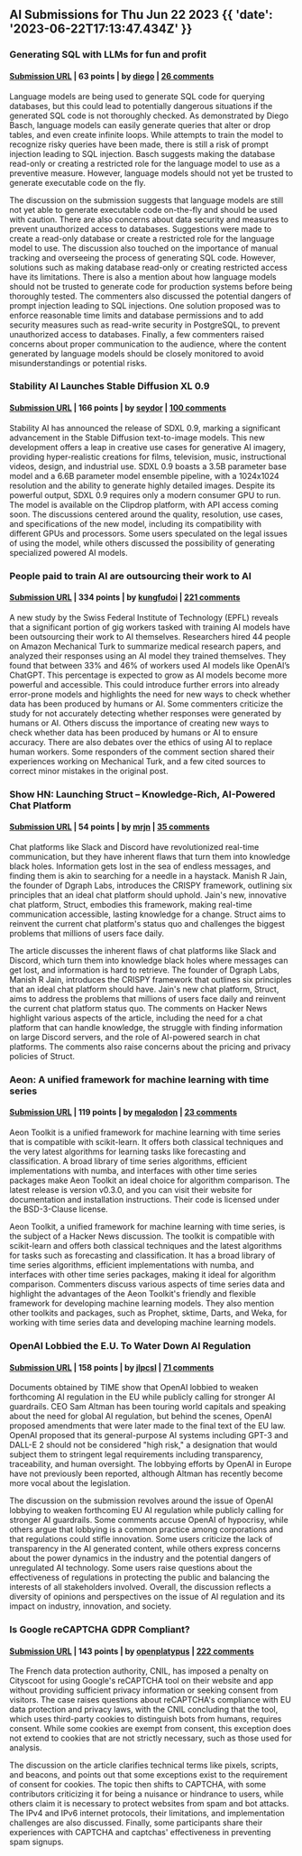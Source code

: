 ## AI Submissions for Thu Jun 22 2023 {{ 'date': '2023-06-22T17:13:47.434Z' }}

### Generating SQL with LLMs for fun and profit

#### [Submission URL](https://iamnotarobot.substack.com/p/generating-sql-with-llms-for-fun) | 63 points | by [diego](https://news.ycombinator.com/user?id=diego) | [26 comments](https://news.ycombinator.com/item?id=36440760)

Language models are being used to generate SQL code for querying databases, but this could lead to potentially dangerous situations if the generated SQL code is not thoroughly checked. As demonstrated by Diego Basch, language models can easily generate queries that alter or drop tables, and even create infinite loops. While attempts to train the model to recognize risky queries have been made, there is still a risk of prompt injection leading to SQL injection. Basch suggests making the database read-only or creating a restricted role for the language model to use as a preventive measure. However, language models should not yet be trusted to generate executable code on the fly.

The discussion on the submission suggests that language models are still not yet able to generate executable code on-the-fly and should be used with caution. There are also concerns about data security and measures to prevent unauthorized access to databases. Suggestions were made to create a read-only database or create a restricted role for the language model to use. The discussion also touched on the importance of manual tracking and overseeing the process of generating SQL code. However, solutions such as making database read-only or creating restricted access have its limitations. There is also a mention about how language models should not be trusted to generate code for production systems before being thoroughly tested. The commenters also discussed the potential dangers of prompt injection leading to SQL injections. One solution proposed was to enforce reasonable time limits and database permissions and to add security measures such as read-write security in PostgreSQL, to prevent unauthorized access to databases. Finally, a few commenters raised concerns about proper communication to the audience, where the content generated by language models should be closely monitored to avoid misunderstandings or potential risks.

### Stability AI Launches Stable Diffusion XL 0.9

#### [Submission URL](https://stability.ai/blog/sdxl-09-stable-diffusion) | 166 points | by [seydor](https://news.ycombinator.com/user?id=seydor) | [100 comments](https://news.ycombinator.com/item?id=36435559)

Stability AI has announced the release of SDXL 0.9, marking a significant advancement in the Stable Diffusion text-to-image models. This new development offers a leap in creative use cases for generative AI imagery, providing hyper-realistic creations for films, television, music, instructional videos, design, and industrial use. SDXL 0.9 boasts a 3.5B parameter base model and a 6.6B parameter model ensemble pipeline, with a 1024x1024 resolution and the ability to generate highly detailed images. Despite its powerful output, SDXL 0.9 requires only a modern consumer GPU to run. The model is available on the Clipdrop platform, with API access coming soon. The discussions centered around the quality, resolution, use cases, and specifications of the new model, including its compatibility with different GPUs and processors. Some users speculated on the legal issues of using the model, while others discussed the possibility of generating specialized powered AI models.

### People paid to train AI are outsourcing their work to AI

#### [Submission URL](https://www.technologyreview.com/2023/06/22/1075405/the-people-paid-to-train-ai-are-outsourcing-their-work-to-ai/) | 334 points | by [kungfudoi](https://news.ycombinator.com/user?id=kungfudoi) | [221 comments](https://news.ycombinator.com/item?id=36432279)

A new study by the Swiss Federal Institute of Technology (EPFL) reveals that a significant portion of gig workers tasked with training AI models have been outsourcing their work to AI themselves. Researchers hired 44 people on Amazon Mechanical Turk to summarize medical research papers, and analyzed their responses using an AI model they trained themselves. They found that between 33% and 46% of workers used AI models like OpenAI’s ChatGPT. This percentage is expected to grow as AI models become more powerful and accessible. This could introduce further errors into already error-prone models and highlights the need for new ways to check whether data has been produced by humans or AI. Some commenters criticize the study for not accurately detecting whether responses were generated by humans or AI. Others discuss the importance of creating new ways to check whether data has been produced by humans or AI to ensure accuracy. There are also debates over the ethics of using AI to replace human workers. Some responders of the comment section shared their experiences working on Mechanical Turk, and a few cited sources to correct minor mistakes in the original post.

### Show HN: Launching Struct – Knowledge-Rich, AI-Powered Chat Platform

#### [Submission URL](https://www.struct.ai/blog/launching-struct-chat-platform) | 54 points | by [mrjn](https://news.ycombinator.com/user?id=mrjn) | [35 comments](https://news.ycombinator.com/item?id=36432743)

Chat platforms like Slack and Discord have revolutionized real-time communication, but they have inherent flaws that turn them into knowledge black holes. Information gets lost in the sea of endless messages, and finding them is akin to searching for a needle in a haystack. Manish R Jain, the founder of Dgraph Labs, introduces the CRISPY framework, outlining six principles that an ideal chat platform should uphold. Jain's new, innovative chat platform, Struct, embodies this framework, making real-time communication accessible, lasting knowledge for a change. Struct aims to reinvent the current chat platform's status quo and challenges the biggest problems that millions of users face daily.

The article discusses the inherent flaws of chat platforms like Slack and Discord, which turn them into knowledge black holes where messages can get lost, and information is hard to retrieve. The founder of Dgraph Labs, Manish R Jain, introduces the CRISPY framework that outlines six principles that an ideal chat platform should have. Jain's new chat platform, Struct, aims to address the problems that millions of users face daily and reinvent the current chat platform status quo. The comments on Hacker News highlight various aspects of the article, including the need for a chat platform that can handle knowledge, the struggle with finding information on large Discord servers, and the role of AI-powered search in chat platforms. The comments also raise concerns about the pricing and privacy policies of Struct.

### Aeon: A unified framework for machine learning with time series

#### [Submission URL](https://github.com/aeon-toolkit/aeon) | 119 points | by [megalodon](https://news.ycombinator.com/user?id=megalodon) | [23 comments](https://news.ycombinator.com/item?id=36432369)

Aeon Toolkit is a unified framework for machine learning with time series that is compatible with scikit-learn. It offers both classical techniques and the very latest algorithms for learning tasks like forecasting and classification. A broad library of time series algorithms, efficient implementations with numba, and interfaces with other time series packages make Aeon Toolkit an ideal choice for algorithm comparison. The latest release is version v0.3.0, and you can visit their website for documentation and installation instructions. Their code is licensed under the BSD-3-Clause license.

Aeon Toolkit, a unified framework for machine learning with time series, is the subject of a Hacker News discussion. The toolkit is compatible with scikit-learn and offers both classical techniques and the latest algorithms for tasks such as forecasting and classification. It has a broad library of time series algorithms, efficient implementations with numba, and interfaces with other time series packages, making it ideal for algorithm comparison. Commenters discuss various aspects of time series data and highlight the advantages of the Aeon Toolkit's friendly and flexible framework for developing machine learning models. They also mention other toolkits and packages, such as Prophet, sktime, Darts, and Weka, for working with time series data and developing machine learning models.

### OpenAI Lobbied the E.U. To Water Down AI Regulation

#### [Submission URL](https://time.com/6288245/openai-eu-lobbying-ai-act/) | 158 points | by [jlpcsl](https://news.ycombinator.com/user?id=jlpcsl) | [71 comments](https://news.ycombinator.com/item?id=36428121)

Documents obtained by TIME show that OpenAI lobbied to weaken forthcoming AI regulation in the EU while publicly calling for stronger AI guardrails. CEO Sam Altman has been touring world capitals and speaking about the need for global AI regulation, but behind the scenes, OpenAI proposed amendments that were later made to the final text of the EU law. OpenAI proposed that its general-purpose AI systems including GPT-3 and DALL-E 2 should not be considered "high risk," a designation that would subject them to stringent legal requirements including transparency, traceability, and human oversight. The lobbying efforts by OpenAI in Europe have not previously been reported, although Altman has recently become more vocal about the legislation.

The discussion on the submission revolves around the issue of OpenAI lobbying to weaken forthcoming EU AI regulation while publicly calling for stronger AI guardrails. Some comments accuse OpenAI of hypocrisy, while others argue that lobbying is a common practice among corporations and that regulations could stifle innovation. Some users criticize the lack of transparency in the AI generated content, while others express concerns about the power dynamics in the industry and the potential dangers of unregulated AI technology. Some users raise questions about the effectiveness of regulations in protecting the public and balancing the interests of all stakeholders involved. Overall, the discussion reflects a diversity of opinions and perspectives on the issue of AI regulation and its impact on industry, innovation, and society.

### Is Google reCAPTCHA GDPR Compliant?

#### [Submission URL](https://wideangle.co/blog/is-recaptcha-illegal-under-gdpr) | 143 points | by [openplatypus](https://news.ycombinator.com/user?id=openplatypus) | [222 comments](https://news.ycombinator.com/item?id=36430280)

The French data protection authority, CNIL, has imposed a penalty on Cityscoot for using Google's reCAPTCHA tool on their website and app without providing sufficient privacy information or seeking consent from visitors. The case raises questions about reCAPTCHA's compliance with EU data protection and privacy laws, with the CNIL concluding that the tool, which uses third-party cookies to distinguish bots from humans, requires consent. While some cookies are exempt from consent, this exception does not extend to cookies that are not strictly necessary, such as those used for analysis.

The discussion on the article clarifies technical terms like pixels, scripts, and beacons, and points out that some exceptions exist to the requirement of consent for cookies. The topic then shifts to CAPTCHA, with some contributors criticizing it for being a nuisance or hindrance to users, while others claim it is necessary to protect websites from spam and bot attacks. The IPv4 and IPv6 internet protocols, their limitations, and implementation challenges are also discussed. Finally, some participants share their experiences with CAPTCHA and captchas' effectiveness in preventing spam signups.



